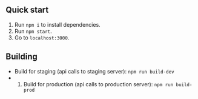 ## Quick start

1. Run `npm i` to install dependencies.
2. Run `npm start`.
3. Go to `localhost:3000`.

## Building

- Build for staging (api calls to staging server): `npm run build-dev`
- 1. Build for production (api calls to production server): `npm run build-prod`
